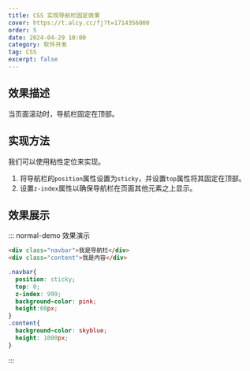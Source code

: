 ```yaml
---
title: CSS 实现导航栏固定效果
cover: https://t.alcy.cc/fj?t=1714356000
order: 5
date: 2024-04-29 10:00
category: 软件开发
tag: CSS
excerpt: false
---
```


## 效果描述

当页面滚动时，导航栏固定在顶部。

## 实现方法

我们可以使用粘性定位来实现。

1. 将导航栏的`position`属性设置为`sticky`，并设置`top`属性将其固定在顶部。
2. 设置`z-index`属性以确保导航栏在页面其他元素之上显示。

## 效果展示

::: normal-demo 效果演示

```html
<div class="navbar">我是导航栏</div>
<div class="content">我是内容</div>
```

```css
.navbar{
  position: sticky;
  top: 0;
  z-index: 999;
  background-color: pink;
  height:60px;
}
.content{
  background-color: skyblue;
  height: 1000px;
}
```

:::
